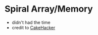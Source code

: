 # Spiral Array/Memory

+ didn't had the time
+ credit to [CakeHacker](https://www.reddit.com/user/CakeHacker)